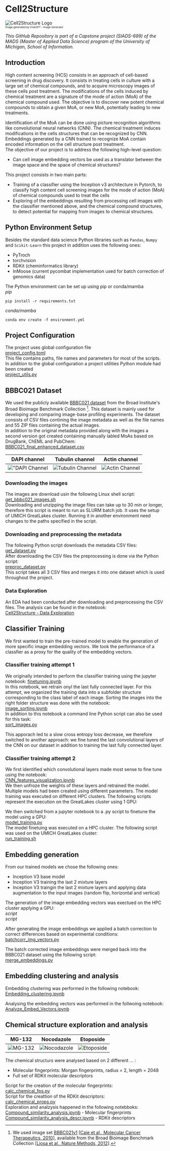 # Cell2Structure
![Cell2Structure Logo](images/Cell2Structure_orig_wide_logo.jpg "Cell2Structure Logo")  
<span style="font-size:8px">Image generated by ChatGPT - Image Generator</span>  

*This GitHub Repository is part of a Capstone project (SIADS-699) of the MADS (Master of Applied Data Science) program of the University of Michigan, School of Information.*

## Introduction
High content screening (HCS) consists in an approach of cell-based screening in drug discovery. It consists in treating cells in culture with a large set of chemical compounds, and to acquire microscopy images of these cells post treatment. The modifications of the cells induced by chemical treatment are a signature of the mode of action (MoA) of the chemical compound used. The objective is to discover new potent chemical compounds to obtain a given MoA, or new MoA, potentially leading to new treatments. 

Identification of the MoA can be done using picture recognition algorithms like convolutional neural networks (CNN). The chemical treatment induces modifications in the cells structures that can be recognized by CNN. Embeddings generated by a CNN trained to recognize MoA contain encoded information on the cell structure post treatment.  
The objective of our project is  to address the following high-level question:
* Can cell image embedding vectors be used as a translator between the image space and the space of chemical structures?

This project consists in two main parts:
* Training of a classifier using the Inception v3 architecture in Pytorch, to classify high content cell screening images for the mode of action (MoA) of chemical compounds used to treat the cells
* Exploring of the embeddings resulting from processing cell images with the classifier mentioned above, and the chemical compound structures, to detect potential for mapping from images to chemical structures.

## Python Environment Setup
Besides the standard data science Python libraries such as `Pandas`, `Numpy` and `Scikit-Learn` this project in addition uses the following ones:  
* PyTroch
* torchvision
* RDKit (cheminformatics library)
* InMoose (current pycombat implementation used for batch correction of genomics data)  

The Python environment can be set up using pip or conda/mamba  
_pip_
```
pip install -r requirements.txt
```  
_conda/mamba_  
```
conda env create -f environment.yml
```

## Project Configuration
The project uses global configuration file  
[project_config.toml](project_config.toml)  
This file contains paths, file names and parameters for most of the scripts.  
In addition to the global configuration a project utilities Python module had been created  
[project_utils.py](src/project_utils.py)
## BBBC021 Dataset
We used the publicly available [BBBC021 dataset](https://bbbc.broadinstitute.org/BBBC021) from the Broad Institute's Broad Bioimage Benchmark Collection [^1]. This dataset is mainly used for developing and comparing image-base profiling experiments. The dataset consists of CSV files contining the image metadata as well as the file names and 55 ZIP files containing the actual images.  
In addition to the original metadata provided along with the images a second version got created containing manually labled MoAs based on DrugBank, ChEML and PubChem:  
[BBBC021_final_enhanced_dataset.csv](data\processed\BBBC021_final_enhanced_dataset.csv)  

|DAPI channel|Tubulin channel|Actin channel|
|------------|---------------|-------------|
|!["DAPI Channel](images/image_dapi_a.jpg "DAPI Channel")|![Tubulin Channel](images/image_tubulin_a.jpg "Tubulin Channel")|![Actin Channel](images/image_actin_2_a.jpg "Actin Channel")|

### Downloading the images
The images are download usin the following Linux shell script:  
[get_bbbc021_images.sh](src/get_bbbc021_images.sh)  
Downloading and unzipping the image files can take up to 30 min or longer, therefore this script is meant to run as SLURM batch job. It uses the setup of UMICH GreatLakes cluster. Running it in another environment need changes to the paths specified in the script.  
### Downloading and preprocessing the metadata
The following Python script downloads the metadata CSV files:  
[get_dataset.py](src/get_dataset.py)  
After downloading the CSV files the preprocessing is done via the Python script:  
[preproc_dataset.py](src/preproc_dataset.py)  
This script takes all 3 CSV files and merges it into one dataset which is used throughout the project.
### Data Exploration
An EDA had been conducted after downloading and preprocessing the CSV files. The analysis can be found in the notebook:  
[Cell2Structure - Data Exploration](notebooks/BBBC021_data_exploration.ipynb)  

## Classifier Training
We first wanted to train the pre-trained model to enable the generation of more specific image embedding vectors. We took the performance of a classfier as a proxy for the quality of the embedding vectors.
### Classifier training attempt 1
We originally intended to perform the classifier training using the jupyter notebook:
[finetuning.ipynb](notebooks/finetuning.ipynb)  
In this notebook, we retrain onyl the last fully connected layer. For this attempt, we organized the training data into a subfolder structure corresponding to the class label of each image. Sorting the images into the right folder structure was done with the notebook:  
[image_sorting.ipynb](notebooks/image_sorting.ipynb)  
In addition to this notebook a command line Python script can also be used for this task:  
[sort_images.py](src/sort_images.py)

This apporach led to a slow cross entropy loss decrease, we therefore switched to another approach: we fine tuned the last convolutional layers of the CNN on our dataset in addition to training the last fully connected layer. 

### Classifier training attempt 2
We first identified which convolutional layers made most sense to fine tune using the notebook:  
[CNN_features_visualization.ipynb](notebooks/CNN_features_visualization.ipynb)  
We then unfroze the weights of these layers and retrained the model.  
Multiple models had been created using different parameters. The model training was executed on different HPC clusters. The following scripts represent the execution on the GreatLakes cluster using 1 GPU:  


We then switched from a jupyter notebook to a .py script to finetune the model using a GPU:  
[model_training.py](src/model_training.py)  
The model finetuing was executed on a HPC cluster. The following script was used on the UMICH GreatLakes cluster:  
[run_training.sh](src/run_training.sh)  

## Embedding generation
From our trained models we chose the following ones:  
* Inception V3 base model
* Inception V3 training the last 2 mixture layers
* Inception V3 traingin the last 2 mixture layers and applying data augmentation to the input images (random flip, horizontal and vertical)  

The generation of the image embedding vectors was exectued on the HPC cluster applying a GPU:  
*script*  
*script*  

After generating the image embeddings we applied a batch correction to correct differences based on experimental conditions:  
[batchcorr_img_vectors.py](src/batchcorr_img_vectors.py)  

The batch corrected image embeddings were merged back into the BBBC021 dataset using the following script:  
[merge_embeddings.py](src/merge_embeddings.py)  

## Embedding clustering and analysis
Embedding clustering was performed in the following notebook:  
[Embedding_clustering.ipynb](notebooks/Embedding_clustering.ipynb)  

Analysing the embedding vectors was performed in the follwoing notebook:  
[Analyze_Embed_Vectors.ipynb](notebooks/Analyze_Embed_Vectors.ipynb)

## Chemical structure exploration and analysis

|MG-132|Nocodazole|Etoposide|
|------------|---------|----------|
|![MG-132](images/structures/MG-132.png "MG-132")|![Nocodazole](images/structures/nocodazole.png "Nocodazole")|![Etoposide](images/structures/etoposide.png "Etoposide")|

The chemical structurs were analysed based on 2 different ... :
* Molecular fingerprints: Morgan fingerprints, radius = 2, length = 2048
* Full set of RDKit molecular descriptors  

Script for the creation of the molecular fingerprints:  
[calc_chemical_fps.py](src/calc_chemical_fps.py)  
Script for the creattion of the RDKit descriptors:  
[calc_chemical_props.py](src/calc_chemical_props.py)  
Exploration and analzysis happened in the following notebboks:  
[Compound_similarity_analysis.ipynb](notebooks/Compound_similarity_analysis.ipynb) - Molecular fingerprints  
[Compound_similarity_analysis_descr.ipynb](notebooks/Compound_similarity_analysis_descr.ipynb) - RDKit descriptors  


[^1]: We used image set [BBBC021v1](https://bbbc.broadinstitute.org/bbbc/BBBC021) [[Caie et al., Molecular Cancer Therapeutics, 2010](http://dx.doi.org/10.1158/1535-7163.MCT-09-1148)], available from the Broad Bioimage Benchmark Collection [[Ljosa et al., Nature Methods, 2012](http://dx.doi.org/10.1038/nmeth.2083)].